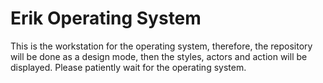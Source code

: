 # Erik Operating System
This is the workstation for the operating system, therefore, the repository will be done as a design mode, then the styles, actors and action will be displayed. Please patiently wait for the operating system.
